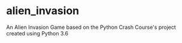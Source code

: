 # alien_invasion

An Alien Invasion Game based on the Python Crash Course's project created using Python 3.6
